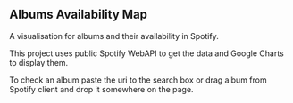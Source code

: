 Albums Availability Map
-----------------------

A visualisation for albums and their availability in Spotify.

This project uses public Spotify WebAPI to get the data and Google Charts to display them.

To check an album paste the uri to the search box or drag album from Spotify client and drop it
somewhere on the page.
